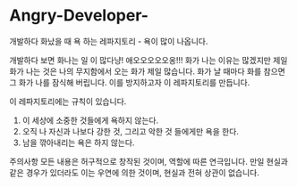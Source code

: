 # Angry-Developer-
개발하다 화났을 때 욕 하는 레파지토리 - 욕이 많이 나옵니다.


개발하다 보면 화나는 일 이 많다냥! 애오오오오오옹!!!
화가 나는 이유는 많겠지만 제일 화가 나는 것은 나의 무지함에서 오는 화가 제일 많습니다.
화가 날 때마다 화를 참으면 그 화가 나를 잠식해 버립니다. 이를 방지하고자 이 레파지토리를 만듭니다.

이 레파지토리에는 규칙이 있습니다.

1. 이 세상에 소중한 것들에게 욕하지 않는다.
2. 오직 나 자신과 나보다 강한 것, 그리고 악한 것 들에게만 욕을 한다.
3. 남을 깎아내리는 욕은 하지 않는다.

주의사항
모든 내용은 허구적으로 창작된 것이며, 
역할에 따른 연극입니다. 
만일 현실과 같은 경우가 있더라도 
이는 우연에 의한 것이며, 
현실과 전혀 상관이 없습니다.
